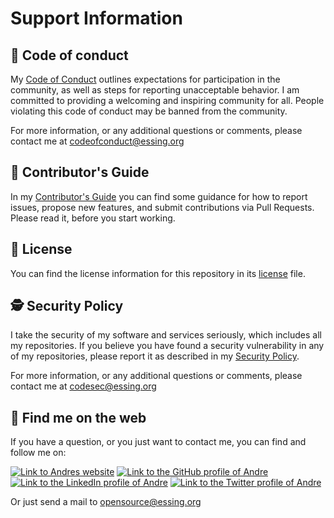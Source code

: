 # Support Information

## :cop: Code of conduct

My [Code of Conduct](CODE_OF_CONDUCT.md) outlines expectations for participation in the community, as well as steps for reporting unacceptable behavior. I am committed to providing a welcoming and inspiring community for all. People violating this code of conduct may be banned from the community.

For more information, or any additional questions or comments, please contact me at [codeofconduct@essing.org](mailto:codeofconduct@essing.org)

## :construction_worker: Contributor's Guide

In my [Contributor's Guide](CONTRIBUTING.md) you can find some guidance for how to report issues, propose new features, and submit contributions via Pull Requests. Please read it, before you start working.

## :scroll: License

You can find the license information for this repository in its [license](LICENSE.md) file.

## :detective: Security Policy

I take the security of my software and services seriously, which includes all my repositories. 
If you believe you have found a security vulnerability in any of my repositories, please report it as described in my [Security Policy](SECURITY.md).

For more information, or any additional questions or comments, please contact me at [codesec@essing.org](mailto:codesec@essing.org)

## :compass: Find me on the web

If you have a question, or you just want to contact me, you can find and follow me on:

[<img alt="Link to Andres website" src="https://img.shields.io/static/v1?label=My%20website&message=Visit%20me&labelColor=56B7E6&logoColor=ffffff&style=for-the-badge&logo=microsoft-edge" />](https://www.andre-essing.de)
[<img alt="Link to the GitHub profile of Andre" src="https://img.shields.io/static/v1?label=GitHub&message=Follow%20me&labelColor=181717&logoColor=ffffff&style=for-the-badge&logo=GitHub" />](https://github.com/aessing) 
[<img alt="Link to the LinkedIn profile of Andre" src="https://img.shields.io/static/v1?label=LinkedIn&message=Follow%20me&labelColor=0077B5&logoColor=ffffff&style=for-the-badge&logo=linkedin" />](https://www.linkedin.com/in/aessing/)
[<img alt="Link to the Twitter profile of Andre" src="https://img.shields.io/static/v1?label=Twitter&message=Follow%20me&labelColor=1DA1F2&logoColor=ffffff&style=for-the-badge&logo=twitter" />](https://twitter.com/aessing)

Or just send a mail to [opensource@essing.org](mailto:opensource@essing.org)